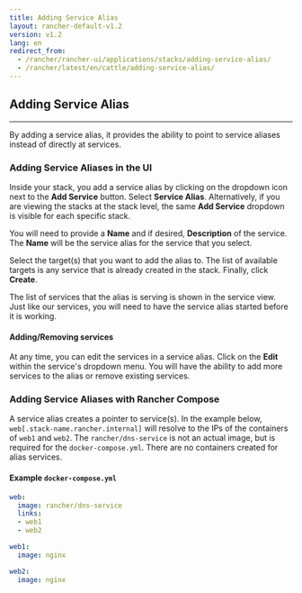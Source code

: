 ```yaml
---
title: Adding Service Alias
layout: rancher-default-v1.2
version: v1.2
lang: en
redirect_from:
  - /rancher/rancher-ui/applications/stacks/adding-service-alias/
  - /rancher/latest/en/cattle/adding-service-alias/
---
```


## Adding Service Alias
---

By adding a service alias, it provides the ability to point to service aliases instead of directly at services.

### Adding Service Aliases in the UI

Inside your stack, you add a service alias by clicking on the dropdown icon next to the **Add Service** button. Select **Service Alias**. Alternatively, if you are viewing the stacks at the stack level, the same **Add Service** dropdown is visible for each specific stack.

You will need to provide a **Name** and if desired, **Description** of the service. The **Name** will be the service alias for the service that you select.

Select the target(s) that you want to add the alias to. The list of available targets is any service that is already created in the stack. Finally, click **Create**.

The list of services that the alias is serving is shown in the service view. Just like our services, you will need to have the service alias started before it is working.

#### Adding/Removing services

At any time, you can edit the services in a service alias. Click on the **Edit** within the service's dropdown menu. You will have the ability to add more services to the alias or remove existing services.


### Adding Service Aliases with Rancher Compose

A service alias creates a pointer to service(s). In the example below, `web[.stack-name.rancher.internal]` will resolve to the IPs of the containers of `web1` and `web2`. The `rancher/dns-service` is not an actual image, but is required for the `docker-compose.yml`. There are no containers created for alias services.

#### Example `docker-compose.yml`

```yaml
web:
  image: rancher/dns-service
  links:
  - web1
  - web2

web1:
  image: nginx

web2:
  image: nginx
```
